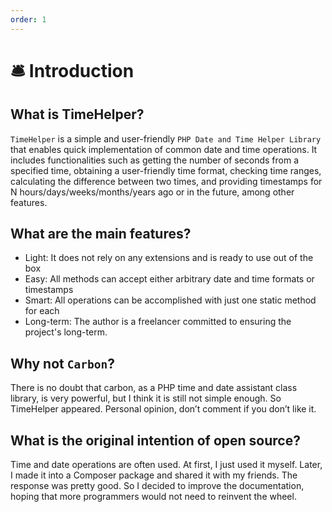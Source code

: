```yaml
---
order: 1
---
```


# 🛎️ Introduction

## What is TimeHelper?

`TimeHelper` is a simple and user-friendly `PHP Date and Time Helper Library` that enables quick implementation of common date and time operations. It includes functionalities such as getting the number of seconds from a specified time, obtaining a user-friendly time format, checking time ranges, calculating the difference between two times, and providing timestamps for N hours/days/weeks/months/years ago or in the future, among other features.

## What are the main features?

* Light: It does not rely on any extensions and is ready to use out of the box
* Easy: All methods can accept either arbitrary date and time formats or timestamps
* Smart: All operations can be accomplished with just one static method for each
* Long-term: The author is a freelancer committed to ensuring the project's long-term.

## Why not `Carbon`?

There is no doubt that carbon, as a PHP time and date assistant class library, is very powerful, but I think it is still not simple enough. So TimeHelper appeared. Personal opinion, don’t comment if you don’t like it.

## What is the original intention of open source?

Time and date operations are often used. At first, I just used it myself. Later, I made it into a Composer package and shared it with my friends. The response was pretty good. So I decided to improve the documentation, hoping that more programmers would not need to reinvent the wheel.